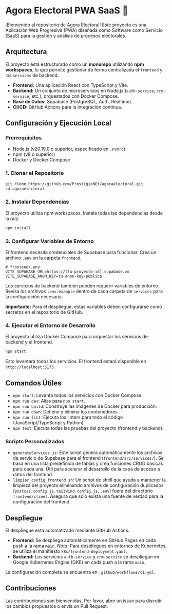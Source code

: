 # Agora Electoral PWA SaaS 🧠

¡Bienvenido al repositorio de Agora Electoral! Este proyecto es una Aplicación Web Progresiva (PWA) diseñada como Software como Servicio (SaaS) para la gestión y análisis de procesos electorales.

## Arquitectura

El proyecto está estructurado como un **monorepo** utilizando **npm workspaces**, lo que permite gestionar de forma centralizada el `frontend` y los `services` de backend.

-   **Frontend:** Una aplicación React con TypeScript y Vite.
-   **Backend:** Un conjunto de microservicios en Node.js (`auth-service`, `crm-service`, etc.), orquestados con Docker Compose.
-   **Base de Datos:** Supabase (PostgreSQL, Auth, Realtime).
-   **CI/CD:** GitHub Actions para la integración continua.

## Configuración y Ejecución Local

### Prerrequisitos

-   Node.js (v20.19.0 o superior, especificado en `.nvmrc`)
-   npm (v8 o superior)
-   Docker y Docker Compose

### 1. Clonar el Repositorio

```bash
git clone https://github.com/PrestigioNEt/agoraelectoral.git
cd agoraelectoral
```

### 2. Instalar Dependencias

El proyecto utiliza npm workspaces. Instala todas las dependencias desde la raíz:

```bash
npm install
```

### 3. Configurar Variables de Entorno

El frontend necesita credenciales de Supabase para funcionar. Crea un archivo `.env` en la carpeta `frontend`.

```
# frontend/.env
VITE_SUPABASE_URL=https://[tu-proyecto-id].supabase.co
VITE_SUPABASE_ANON_KEY=tu-anon-key-publica
```

Los servicios de backend también pueden requerir variables de entorno. Revisa los archivos `.env.example` dentro de cada carpeta de `services` para la configuración necesaria.

**Importante:** Para el despliegue, estas variables deben configurarse como secretos en el repositorio de GitHub.

### 4. Ejecutar el Entorno de Desarrollo

El proyecto utiliza Docker Compose para orquestar los servicios de backend y el frontend.

```bash
npm start
```

Esto levantará todos los servicios. El frontend estará disponible en `http://localhost:5173`.

## Comandos Útiles

-   `npm start`: Levanta todos los servicios con Docker Compose.
-   `npm run dev`: Alias para `npm start`.
-   `npm run build`: Construye las imágenes de Docker para producción.
-   `npm run down`: Detiene y elimina los contenedores.
-   `npm run lint`: Ejecuta los linters para todo el código (JavaScript/TypeScript y Python).
-   `npm test`: Ejecuta todas las pruebas del proyecto (frontend y backend).

### Scripts Personalizados

-   `generateServices.js`: Este script genera automáticamente los archivos de servicio de Supabase para el frontend (`frontend/src/services/`). Se basa en una lista predefinida de tablas y crea funciones CRUD básicas para cada una. Útil para acelerar el desarrollo de la capa de acceso a datos del frontend.
-   `limpiar_config_frontend.sh`: Un script de shell que ayuda a mantener la limpieza del proyecto eliminando archivos de configuración duplicados (`postcss.config.js`, `tailwind.config.js`, `.env`) fuera del directorio `frontend/client`. Asegura que solo exista una fuente de verdad para la configuración del frontend.

## Despliegue

El despliegue está automatizado mediante GitHub Actions.

-   **Frontend:** Se despliega automáticamente en GitHub Pages en cada push a la rama `main`.
    *Nota:* Para despliegues en entornos de Kubernetes, se utiliza el manifiesto `k8s/frontend-deployment.yaml`.
-   **Backend:** Los servicios `auth-service` y `crm-service` se despliegan en Google Kubernetes Engine (GKE) en cada push a la rama `main`.

La configuración completa se encuentra en `.github/workflows/ci.yml`.

## Contribuciones

Las contribuciones son bienvenidas. Por favor, abre un issue para discutir los cambios propuestos o envía un Pull Request.